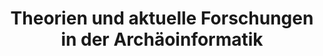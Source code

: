 ---
title: Theorien und aktuelle Forschungen in der Archäoinformatik
lehrende: Paliou, Eleftheria
einrichtung: Universität zu Köln
stadt: Köln
studiengang: Archäoinformatik SM und Digital and Computational Archaeology im SM3
lv-typ: Seminar
link: https://klips2.uni-koeln.de/co/pl/ui/$ctx;design=pl;header=max;lang=DE/wbLv.wbShowLVDetail?pStpSpNr=460188&pSpracheNr=1
zielgruppe:
  - MA
  - PhD

inhalte:
  - 3D-Modellierung
  - Software und Tools
  - 3D-Scan
  - Digitale Datenauswertung
  - Digital Humanities
  - 3D
  - Space Syntax
  - R
  - Spatial Analysis
  - GIS
  - Dig. Methoden & Theorien
---